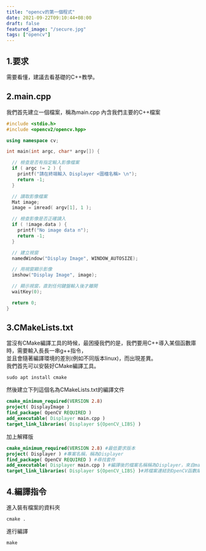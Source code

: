 ```yaml
---
title: "opencv的第一個程式"
date: 2021-09-22T09:10:44+08:00
draft: false
featured_image: "/secure.jpg"
tags: ["opencv"]
---
```


## 1.要求

需要看懂，建議去看基礎的C++教學。

## 2.main.cpp

我們首先建立一個檔案，稱為main.cpp
內含我們主要的C++檔案

```c++
#include <stdio.h>
#include <opencv2/opencv.hpp>

using namespace cv;

int main(int argc, char* argv[]) {

  // 檢查是否有指定輸入影像檔案
  if ( argc != 2 ) {
    printf("請在終端輸入 Displayer <圖檔名稱> \n");
    return -1;
  }

  // 讀取影像檔案
  Mat image;
  image = imread( argv[1], 1 );

  // 檢查影像是否正確讀入
  if ( !image.data ) {
    printf("No image data n");
    return -1;
  }

  // 建立視窗
  namedWindow("Display Image", WINDOW_AUTOSIZE);

  // 用視窗顯示影像
  imshow("Display Image", image);

  // 顯示視窗，直到任何鍵盤輸入後才離開
  waitKey(0);

  return 0;
}

```

## 3.CMakeLists.txt

當沒有CMake編譯工具的時候，最困擾我們的是，我們要用C++導入某個函數庫時，需要輸入長長一串g++指令，  
並且會隨著編譯環境的差別(例如不同版本linux)，而出現差異。  
我們首先可以安裝好CMake編譯工具。

```
sudo apt install cmake
```

然後建立下列這個名為CMakeLists.txt的編譯文件

```CMake
cmake_minimum_required(VERSION 2.8)
project( DisplayImage )
find_package( OpenCV REQUIRED )
add_executable( Displayer main.cpp )
target_link_libraries( Displayer ${OpenCV_LIBS} )
```

加上解釋版

```CMake
cmake_minimum_required(VERSION 2.8) #最低要求版本
project( Displayer ) #專案名稱，稱為Displayer
find_package( OpenCV REQUIRED ) #尋找套件
add_executable( Displayer main.cpp ) #編譯後的檔案名稱稱為Displayer，來自main.cpp
target_link_libraries( Displayer ${OpenCV_LIBS} )#將檔案連結到OpenCV函數庫
```

## 4.編譯指令

進入裝有檔案的資料夾

```
cmake . 
```
進行編譯
```
make 
```
